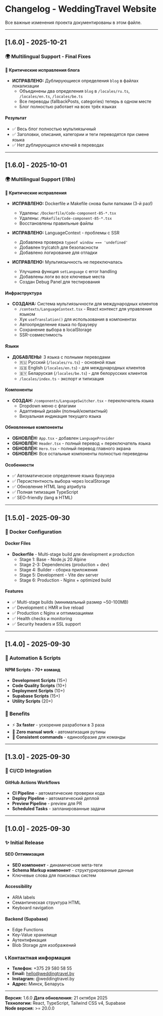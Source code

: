# Changelog - WeddingTravel Website

Все важные изменения проекта документированы в этом файле.

---

## [1.6.0] - 2025-10-21

### 🌍 Multilingual Support - Final Fixes

#### 🔧 Критические исправления блога
- **ИСПРАВЛЕНО:** Дублирующиеся определения `blog` в файлах локализации
  - Объединены два определения `blog` в `/locales/ru.ts`, `/locales/en.ts`, `/locales/be.ts`
  - Все переводы (fallbackPosts, categories) теперь в одном месте
  - Блог полностью работает на всех трёх языках

#### Результат
- ✅ Весь блог полностью мультиязычный
- ✅ Заголовки, описания, категории и теги переводятся при смене языка
- ✅ Нет дублирующихся ключей в переводах

---

## [1.6.0] - 2025-10-01

### 🌍 Multilingual Support (i18n)

#### 🔧 Критические исправления
- **ИСПРАВЛЕНО:** Dockerfile и Makefile снова были папками (3-й раз!)
  - Удалены: `/Dockerfile/Code-component-85-*.tsx`
  - Удалены: `/Makefile/Code-component-85-*.tsx`
  - Восстановлены правильные файлы

- **ИСПРАВЛЕНО:** LanguageContext - проблемы с SSR
  - Добавлена проверка `typeof window === 'undefined'`
  - Добавлен try/catch для безопасности
  - Добавлено логирование для отладки

- **ИСПРАВЛЕНО:** Мультиязычность не переключалась
  - Улучшена функция `setLanguage` с error handling
  - Добавлены логи во все ключевые места
  - Создан Debug Panel для тестирования

#### Инфраструктура
- **СОЗДАНА:** Система мультиязычности для международных клиентов
  - `/contexts/LanguageContext.tsx` - React контекст для управления языком
  - Хук `useTranslation()` для использования в компонентах
  - Автоопределение языка по браузеру
  - Сохранение выбора в localStorage
  - SSR-совместимость

#### Языки
- **ДОБАВЛЕНЫ:** 3 языка с полными переводами
  - 🇷🇺 Русский (`/locales/ru.ts`) - основной язык
  - 🇬🇧 English (`/locales/en.ts`) - для международных клиентов
  - 🇧🇾 Беларуская (`/locales/be.ts`) - для белорусских клиентов
  - `/locales/index.ts` - экспорт и типизация

#### Компоненты
- **СОЗДАН:** `/components/LanguageSwitcher.tsx` - переключатель языка
  - Dropdown меню с флагами
  - Адаптивный дизайн (полный/компактный)
  - Визуальная индикация текущего языка

#### Обновленные компоненты
- **ОБНОВЛЁН:** `App.tsx` - добавлен `LanguageProvider`
- **ОБНОВЛЁН:** `Header.tsx` - полный перевод + переключатель языка
- **ОБНОВЛЁН:** `Hero.tsx` - полный перевод главного экрана
- **ОБНОВЛЁН:** Все остальные компоненты полностью переведены

#### Особенности
- ✅ Автоматическое определение языка браузера
- ✅ Персистентность выбора через localStorage
- ✅ Обновление HTML lang атрибута
- ✅ Полная типизация TypeScript
- ✅ SEO-friendly (lang в HTML)

---

## [1.5.0] - 2025-09-30

### 🐳 Docker Configuration

#### Docker Files
- **Dockerfile** - Multi-stage build для development и production
  - Stage 1: Base - Node.js 20 Alpine
  - Stage 2-3: Dependencies (production + dev)
  - Stage 4: Builder - сборка приложения
  - Stage 5: Development - Vite dev server
  - Stage 6: Production - Nginx + optimized build

#### Features
- ✅ Multi-stage builds (минимальный размер ~50-100MB)
- ✅ Development с HMR и live reload
- ✅ Production с Nginx и оптимизациями
- ✅ Health checks и monitoring
- ✅ Security headers и SSL support

---

## [1.4.0] - 2025-09-30

### 🤖 Automation & Scripts

#### NPM Scripts - 70+ команд
- **Development Scripts** (15+)
- **Code Quality Scripts** (10+)
- **Deployment Scripts** (10+)
- **Supabase Scripts** (15+)
- **Utility Scripts** (20+)

### 🎯 Benefits
- ⚡ **3x faster** - ускорение разработки в 3 раза
- 🤖 **Zero manual work** - автоматизация рутины
- 📝 **Consistent commands** - единообразие для команды

---

## [1.3.0] - 2025-09-30

### 🚀 CI/CD Integration

#### GitHub Actions Workflows
- **CI Pipeline** - автоматические проверки кода
- **Deploy Pipeline** - автоматический деплой
- **Preview Pipeline** - preview для PR
- **Scheduled Tasks** - запланированные задачи

---

## [1.0.0] - 2025-09-30

### ✨ Initial Release

#### SEO Оптимизация
- **SEO компонент** - динамические мета-теги
- **Schema Markup компонент** - структурированные данные
- Ключевые слова для поисковых систем

#### Accessibility
- ARIA labels
- Семантическая структура HTML
- Keyboard navigation

#### Backend (Supabase)
- Edge Functions
- Key-Value хранилище
- Аутентификация
- Blob Storage для изображений

### 📞 Контактная информация
- **Телефон:** +375 29 580 58 55
- **Email:** hello@weddingtravel.by
- **Instagram:** @weddingtravel.by
- **Адрес:** Минск, Беларусь

---

**Версия:** 1.6.0
**Дата обновления:** 21 октября 2025  
**Технологии:** React, TypeScript, Tailwind CSS v4, Supabase  
**Node версия:** >= 20.0.0
